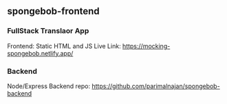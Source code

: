 ## spongebob-frontend
 
 ### FullStack Translaor App
 Frontend: Static HTML and JS
 Live Link: https://mocking-spongebob.netlify.app/
 
 ### Backend
 Node/Express
 Backend repo: https://github.com/parimalnajan/spongebob-backend
